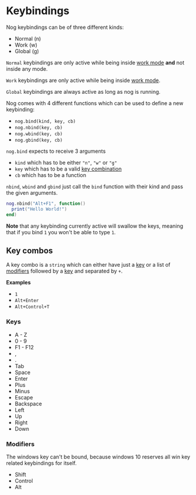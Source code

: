 # Keybindings

Nog keybindings can be of three different kinds:

* Normal (n)
* Work (w)
* Global (g)

`Normal` keybindings are only active while being inside [work mode](/getting-started/work_mode.html) **and** not inside any mode.

`Work` keybindings are only active while being inside [work mode](/getting-started/work_mode.html).

`Global` keybindings are always active as long as nog is running.

Nog comes with 4 different functions which can be used to define a new keybinding:

* `nog.bind(kind, key, cb)`
* `nog.nbind(key, cb)`
* `nog.wbind(key, cb)`
* `nog.gbind(key, cb)`

`nog.bind` expects to receive 3 arguments

* `kind` which has to be either `"n"`, `"w"` or `"g"`
* `key` which has to be a valid [key combination](#key-combos)
* `cb` which has to be a function

`nbind`, `wbind` and `gbind` just call the `bind` function with their kind and pass the given arguments.

```lua
nog.nbind("Alt+F1", function()
  print("Hello World!")
end)
```

**Note** that any keybinding currently active will swallow the keys, meaning that if you bind `1` you won't be able to type `1`.

## Key combos

A key combo is a `string` which can either have just a [key](#key-combos/keys) 
or a list of [modifiers](#key-combos/modifiers) followed by a [key](#key-combos/keys) 
and separated by `+`.

**Examples**

* `1`
* `Alt+Enter`
* `Alt+Control+T`

### Keys

* A - Z
* 0 - 9
* F1 - F12
* ,
* .
* Tab
* Space
* Enter
* Plus
* Minus
* Escape
* Backspace
* Left
* Up
* Right
* Down

### Modifiers

The windows key can't be bound, because windows 10 reserves all win key related keybindings for itself.

* Shift
* Control
* Alt

